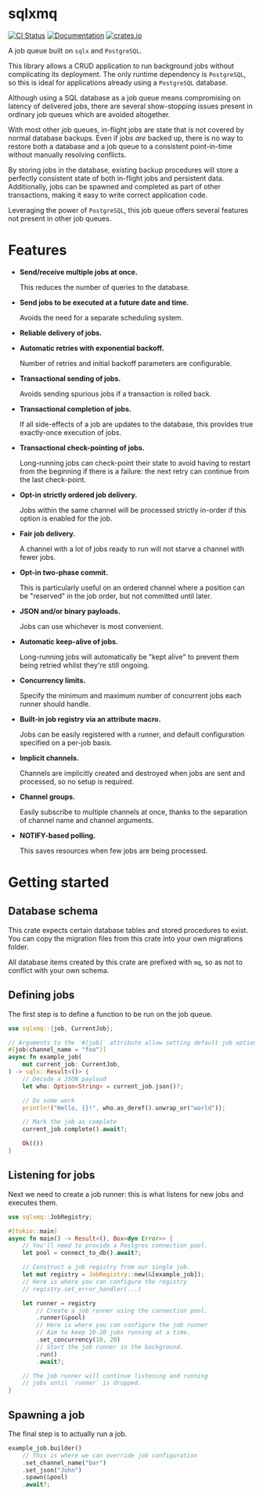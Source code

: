 # sqlxmq

[![CI Status](https://github.com/Diggsey/sqlxmq/workflows/CI/badge.svg)](https://github.com/Diggsey/sqlxmq/actions?query=workflow%3ACI)
[![Documentation](https://docs.rs/sqlxmq/badge.svg)](https://docs.rs/sqlxmq)
[![crates.io](https://img.shields.io/crates/v/sqlxmq.svg)](https://crates.io/crates/sqlxmq)

A job queue built on `sqlx` and `PostgreSQL`.

This library allows a CRUD application to run background jobs without complicating its
deployment. The only runtime dependency is `PostgreSQL`, so this is ideal for applications
already using a `PostgreSQL` database.

Although using a SQL database as a job queue means compromising on latency of
delivered jobs, there are several show-stopping issues present in ordinary job
queues which are avoided altogether.

With most other job queues, in-flight jobs are state that is not covered by normal
database backups. Even if jobs _are_ backed up, there is no way to restore both
a database and a job queue to a consistent point-in-time without manually
resolving conflicts.

By storing jobs in the database, existing backup procedures will store a perfectly
consistent state of both in-flight jobs and persistent data. Additionally, jobs can
be spawned and completed as part of other transactions, making it easy to write correct
application code.

Leveraging the power of `PostgreSQL`, this job queue offers several features not
present in other job queues.

# Features

- **Send/receive multiple jobs at once.**

  This reduces the number of queries to the database.

- **Send jobs to be executed at a future date and time.**

  Avoids the need for a separate scheduling system.

- **Reliable delivery of jobs.**

- **Automatic retries with exponential backoff.**

  Number of retries and initial backoff parameters are configurable.

- **Transactional sending of jobs.**

  Avoids sending spurious jobs if a transaction is rolled back.

- **Transactional completion of jobs.**

  If all side-effects of a job are updates to the database, this provides
  true exactly-once execution of jobs.

- **Transactional check-pointing of jobs.**

  Long-running jobs can check-point their state to avoid having to restart
  from the beginning if there is a failure: the next retry can continue
  from the last check-point.

- **Opt-in strictly ordered job delivery.**

  Jobs within the same channel will be processed strictly in-order
  if this option is enabled for the job.

- **Fair job delivery.**

  A channel with a lot of jobs ready to run will not starve a channel with fewer
  jobs.

- **Opt-in two-phase commit.**

  This is particularly useful on an ordered channel where a position can be "reserved"
  in the job order, but not committed until later.

- **JSON and/or binary payloads.**

  Jobs can use whichever is most convenient.

- **Automatic keep-alive of jobs.**

  Long-running jobs will automatically be "kept alive" to prevent them being
  retried whilst they're still ongoing.

- **Concurrency limits.**

  Specify the minimum and maximum number of concurrent jobs each runner should
  handle.

- **Built-in job registry via an attribute macro.**

  Jobs can be easily registered with a runner, and default configuration specified
  on a per-job basis.

- **Implicit channels.**

  Channels are implicitly created and destroyed when jobs are sent and processed,
  so no setup is required.

- **Channel groups.**

  Easily subscribe to multiple channels at once, thanks to the separation of
  channel name and channel arguments.

- **NOTIFY-based polling.**

  This saves resources when few jobs are being processed.

# Getting started

## Database schema

This crate expects certain database tables and stored procedures to exist.
You can copy the migration files from this crate into your own migrations
folder.

All database items created by this crate are prefixed with `mq`, so as not
to conflict with your own schema.

## Defining jobs

The first step is to define a function to be run on the job queue.

```rust
use sqlxmq::{job, CurrentJob};

// Arguments to the `#[job]` attribute allow setting default job options.
#[job(channel_name = "foo")]
async fn example_job(
    mut current_job: CurrentJob,
) -> sqlx::Result<()> {
    // Decode a JSON payload
    let who: Option<String> = current_job.json()?;

    // Do some work
    println!("Hello, {}!", who.as_deref().unwrap_or("world"));

    // Mark the job as complete
    current_job.complete().await?;

    Ok(())
}
```

## Listening for jobs

Next we need to create a job runner: this is what listens for new jobs
and executes them.

```rust
use sqlxmq::JobRegistry;

#[tokio::main]
async fn main() -> Result<(), Box<dyn Error>> {
    // You'll need to provide a Postgres connection pool.
    let pool = connect_to_db().await?;

    // Construct a job registry from our single job.
    let mut registry = JobRegistry::new(&[example_job]);
    // Here is where you can configure the registry
    // registry.set_error_handler(...)

    let runner = registry
        // Create a job runner using the connection pool.
        .runner(&pool)
        // Here is where you can configure the job runner
        // Aim to keep 10-20 jobs running at a time.
        .set_concurrency(10, 20)
        // Start the job runner in the background.
        .run()
        .await?;

    // The job runner will continue listening and running
    // jobs until `runner` is dropped.
}
```

## Spawning a job

The final step is to actually run a job.

```rust
example_job.builder()
    // This is where we can override job configuration
    .set_channel_name("bar")
    .set_json("John")
    .spawn(&pool)
    .await?;
```
